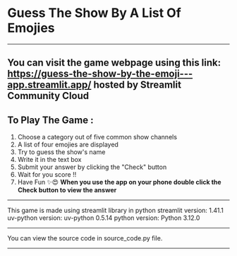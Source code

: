 # Guess The Show By A List Of Emojies
---------------------------------------
You can visit the game webpage using this link:
https://guess-the-show-by-the-emoji---app.streamlit.app/
hosted by **Streamlit Community Cloud**
---------------------------------------

## To Play The Game :
  1. Choose a category out of five common show channels
  2. A list of four emojies are displayed
  3. Try to guess the show's name
  4. Write it in the text box
  5. Submit your answer by clicking the "Check" button
  6. Wait for you score !!
  7. Have Fun ✨😍
 **When you use the app on your phone double click the Check button to view the answer**
---------------------------------------

This game is made using streamlit library in python 
streamlit version: 1.41.1
uv-python version: uv-python 0.5.14
python version: Python 3.12.0

---------------------------------------

You can view the source code in source_code.py file.

---------------------------------------
